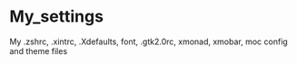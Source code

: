 # My_settings
My .zshrc, .xintrc, .Xdefaults, font, .gtk2.0rc, xmonad, xmobar, moc config and theme files

